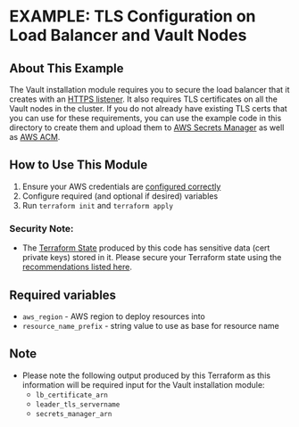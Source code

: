 # EXAMPLE: TLS Configuration on Load Balancer and Vault Nodes

## About This Example

The Vault installation module requires you to secure the load balancer that it
creates with an [HTTPS
listener](https://docs.aws.amazon.com/elasticloadbalancing/latest/application/create-https-listener.html).
It also requires TLS certificates on all the Vault nodes in the cluster. If you
do not already have existing TLS certs that you can use for these requirements,
you can use the example code in this directory to create them and upload them to
[AWS Secrets Manager](https://aws.amazon.com/secrets-manager/) as well as [AWS
ACM](https://aws.amazon.com/certificate-manager/).

## How to Use This Module

1. Ensure your AWS credentials are [configured
   correctly](https://docs.aws.amazon.com/cli/latest/userguide/cli-configure-files.html)
2. Configure required (and optional if desired) variables
3. Run `terraform init` and `terraform apply`

### Security Note:
- The [Terraform State](https://www.terraform.io/docs/language/state/index.html)
  produced by this code has sensitive data (cert private keys) stored in it.
  Please secure your Terraform state using the [recommendations listed
  here](https://www.terraform.io/docs/language/state/sensitive-data.html#recommendations).

## Required variables

* `aws_region` - AWS region to deploy resources into
* `resource_name_prefix` - string value to use as base for resource name

## Note

- Please note the following output produced by this Terraform as this
  information will be required input for the Vault installation module:
   - `lb_certificate_arn`
   - `leader_tls_servername`
   - `secrets_manager_arn`
